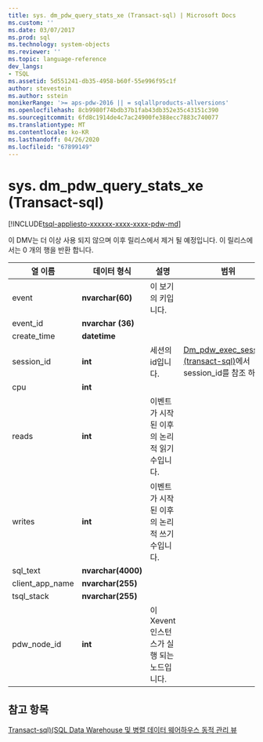 ```yaml
---
title: sys. dm_pdw_query_stats_xe (Transact-sql) | Microsoft Docs
ms.custom: ''
ms.date: 03/07/2017
ms.prod: sql
ms.technology: system-objects
ms.reviewer: ''
ms.topic: language-reference
dev_langs:
- TSQL
ms.assetid: 5d551241-db35-4958-b60f-55e996f95c1f
author: stevestein
ms.author: sstein
monikerRange: '>= aps-pdw-2016 || = sqlallproducts-allversions'
ms.openlocfilehash: 8cb9980f74bdb37b1fab43db352e35c43151c390
ms.sourcegitcommit: 6fd8c1914de4c7ac24900fe388ecc7883c740077
ms.translationtype: MT
ms.contentlocale: ko-KR
ms.lasthandoff: 04/26/2020
ms.locfileid: "67899149"
---
```

# <a name="sysdm_pdw_query_stats_xe-transact-sql"></a>sys. dm_pdw_query_stats_xe (Transact-sql)
[!INCLUDE[tsql-appliesto-xxxxxx-xxxx-xxxx-pdw-md](../../includes/tsql-appliesto-xxxxxx-xxxx-xxxx-pdw-md.md)]

  이 DMV는 더 이상 사용 되지 않으며 이후 릴리스에서 제거 될 예정입니다. 이 릴리스에서는 0 개의 행을 반환 합니다.  
  
|열 이름|데이터 형식|설명|범위|  
|-----------------|---------------|-----------------|-----------|  
|event|**nvarchar(60)**|이 보기의 키입니다.||  
|event_id|**nvarchar (36)**|||  
|create_time|**datetime**|||  
|session_id|**int**|세션의 id입니다.|[Dm_pdw_exec_sessions &#40;transact-sql&#41;](../../relational-databases/system-dynamic-management-views/sys-dm-pdw-exec-sessions-transact-sql.md)에서 session_id를 참조 하세요.|  
|cpu|**int**|||  
|reads|**int**|이벤트가 시작 된 이후의 논리적 읽기 수입니다.||  
|writes|**int**|이벤트가 시작 된 이후의 논리적 쓰기 수입니다.||  
|sql_text|**nvarchar(4000)**|||  
|client_app_name|**nvarchar(255)**|||  
|tsql_stack|**nvarchar(255)**|||  
|pdw_node_id|**int**|이 Xevent 인스턴스가 실행 되는 노드입니다.|  
  
## <a name="see-also"></a>참고 항목  
 [Transact-sql&#41;&#40;SQL Data Warehouse 및 병렬 데이터 웨어하우스 동적 관리 뷰](../../relational-databases/system-dynamic-management-views/sql-and-parallel-data-warehouse-dynamic-management-views.md)  
  
  
